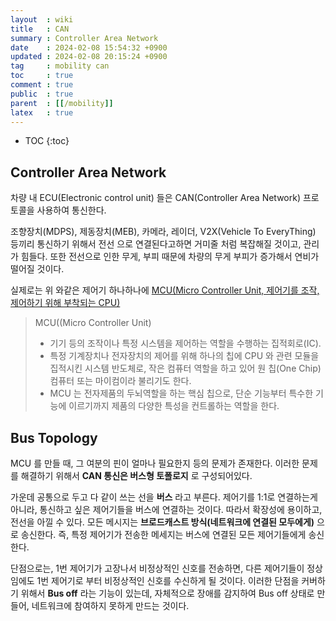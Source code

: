 ```yaml
---
layout  : wiki
title   : CAN
summary : Controller Area Network
date    : 2024-02-08 15:54:32 +0900
updated : 2024-02-08 20:15:24 +0900
tag     : mobility can
toc     : true
comment : true
public  : true
parent  : [[/mobility]]
latex   : true
---
```

* TOC
{:toc}

## Controller Area Network

차량 내 ECU(Electronic control unit) 들은 CAN(Controller Area Network) 프로토콜을 사용하여 통신한다.

조향장치(MDPS), 제동장치(MEB), 카메라, 레이더, V2X(Vehicle To EveryThing) 등끼리 통신하기 위해서 전선 으로 연결된다고하면 거미줄 처럼 복잡해질 것이고, 관리가 힘들다. 또한 전선으로 인한 무게, 부피 때문에 차량의 무게 부피가 증가해서 연비가 떨어질 것이다.

실제로는 위 와같은 제어기 하나하나에 [MCU(Micro Controller Unit, 제어기를 조작, 제어하기 위해 부착되는 CPU)](https://semiconductor.samsung.com/kr/support/tools-resources/dictionary/semiconductor-glossary-mcu/)

> MCU((Micro Controller Unit)
>
> - 기기 등의 조작이나 특정 시스템을 제어하는 역할을 수행하는 집적회로(IC).
> - 특정 기계장치나 전자장치의 제어를 위해 하나의 칩에 CPU 와 관련 모듈을 집적시킨 시스템 반도체로, 작은 컴퓨터 역할을 하고 있어 원 칩(One Chip) 컴퓨터 또는 마이컴이라 불리기도 한다.
> - MCU 는 전자제품의 두뇌역할을 하는 핵심 칩으로, 단순 기능부터 특수한 기능에 이르기까지 제품의 다양한 특성을 컨트롤하는 역할을 한다.

## Bus Topology

MCU 를 만들 때, 그 여분의 핀이 얼마나 필요한지 등의 문제가 존재한다. 이러한 문제를 해결하기 위해서 __CAN 통신은 버스형 토폴로지__ 로 구성되어있다.

가운데 공통으로 두고 다 같이 쓰는 선을 __버스__ 라고 부른다. 제어기를 1:1로 연결하는게 아니라, 통신하고 싶은 제어기들을 버스에 연결하는 것이다. 따라서 확장성에 용이하고, 전선을 아낄 수 있다.
모든 메시지는 __브로드캐스트 방식(네트워크에 연결된 모두에게)__ 으로 송신한다. 즉, 특정 제어기가 전송한 메세지는 버스에 연결된 모든 제어기들에게 송신한다.

단점으로는, 1번 제어기가 고장나서 비정상적인 신호를 전송하면, 다른 제어기들이 정상임에도 1번 제어기로 부터 비정상적인 신호를 수신하게 될 것이다.
이러한 단점을 커버하기 위해서 __Bus off__ 라는 기능이 있는데, 자체적으로 장애를 감지하여 Bus off 상태로 만들어, 네트워크에 참여하지 못하게 만드는 것이다.


